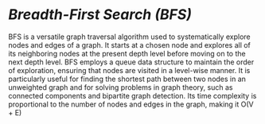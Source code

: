 # ***Breadth-First Search (BFS)*** 

BFS is a versatile graph traversal algorithm used to systematically explore nodes and edges of a graph. It starts at a chosen node and explores all of its neighboring nodes at the present depth level before moving on to the next depth level. BFS employs a queue data structure to maintain the order of exploration, ensuring that nodes are visited in a level-wise manner.
It is particularly useful for finding the shortest path between two nodes in an unweighted graph and for solving problems in graph theory, such as connected components and bipartite graph detection. Its time complexity is proportional to the number of nodes and edges in the graph, making it O(V + E)